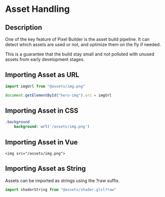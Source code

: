 # Asset Handling

## Description

One of the key feature of Pixel Builder is the asset build pipeline. It can detect which assets are used or not, and optimize them on the fly if needed.

This is a guarantee that the build stay small and not polluted with unused assets from early development stages.

## Importing Asset as URL

```ts
import imgUrl from "@assets/img.png"

document.getElementById("hero-img").src = imgUrl
```

## Importing Asset in CSS

```sass
.background
    background: url('/assets/img.png')
```

## Importing Asset in Vue

```vue
<img src="/assets/img.png">
```

## Importing Asset as String

Assets can be imported as strings using the ?raw suffix.

```ts
import shaderString from "@assets/shader.glsl?raw"
```
